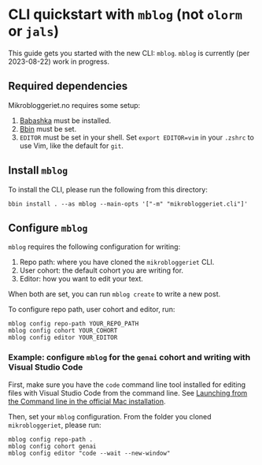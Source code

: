 # CLI quickstart with `mblog` (not `olorm` or `jals`)

This guide gets you started with the new CLI: `mblog`.
`mblog` is currently (per 2023-08-22) work in progress.

## Required dependencies

Mikrobloggeriet.no requires some setup:

1. [Babashka] must be installed.
2. [Bbin] must be set.
3. `EDITOR` must be set in your shell.
   Set `export EDITOR=vim` in your `.zshrc` to use Vim, like the default for `git`.

[Babashka]: https://babashka.org/
[Bbin]: https://github.com/babashka/bbin

## Install `mblog`

To install the CLI, please run the following from this directory:

```shell
bbin install . --as mblog --main-opts '["-m" "mikrobloggeriet.cli"]'
```

## Configure `mblog`

`mblog` requires the following configuration for writing:

1. Repo path: where you have cloned the `mikrobloggeriet` CLI.
2. User cohort: the default cohort you are writing for.
3. Editor: how you want to edit your text.

When both are set, you can run `mblog create` to write a new post.

To configure repo path, user cohort and editor, run:

    mblog config repo-path YOUR_REPO_PATH
    mblog config cohort YOUR_COHORT
    mblog config editor YOUR_EDITOR

### Example: configure `mblog` for the `genai` cohort and writing with Visual Studio Code

First, make sure you have the `code` command line tool installed for editing files with Visual Studio Code from the command line.
See [Launching from the Command line in the official Mac installation][code-docs-setup-mac].

[code-docs-setup-mac]: https://code.visualstudio.com/docs/setup/mac

Then, set your `mblog` configuration.
From the folder you cloned `mikrobloggeriet`, please run:

    mblog config repo-path .
    mblog config cohort genai
    mblog config editor "code --wait --new-window"
